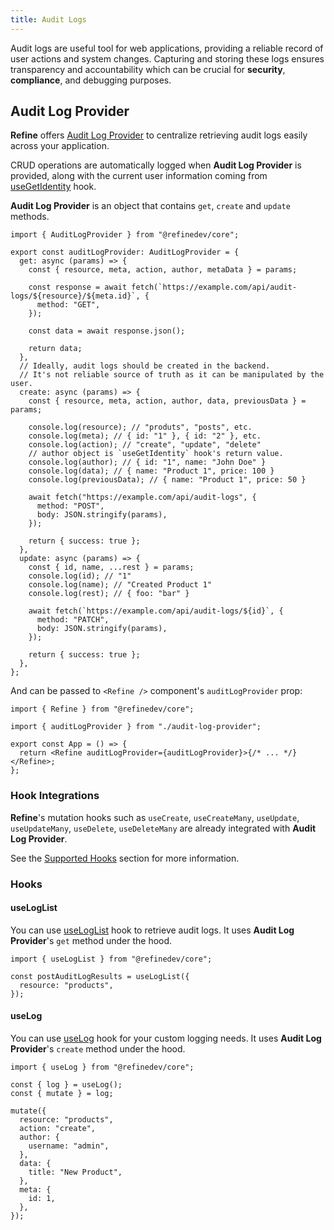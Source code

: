```yaml
---
title: Audit Logs
---
```


Audit logs are useful tool for web applications, providing a reliable record of user actions and system changes. Capturing and storing these logs ensures transparency and accountability which can be crucial for **security**, **compliance**, and debugging purposes.

## Audit Log Provider

**Refine** offers [Audit Log Provider](/docs/core/providers/audit-log-provider/index) to centralize retrieving audit logs easily across your application.

CRUD operations are automatically logged when **Audit Log Provider** is provided, along with the current user information coming from [useGetIdentity](/docs/core/hooks/auth/use-get-identity/index) hook.

**Audit Log Provider** is an object that contains `get`, `create` and `update` methods.

```tsx title="audit-log-provider.ts"
import { AuditLogProvider } from "@refinedev/core";

export const auditLogProvider: AuditLogProvider = {
  get: async (params) => {
    const { resource, meta, action, author, metaData } = params;

    const response = await fetch(`https://example.com/api/audit-logs/${resource}/${meta.id}`, {
      method: "GET",
    });

    const data = await response.json();

    return data;
  },
  // Ideally, audit logs should be created in the backend.
  // It's not reliable source of truth as it can be manipulated by the user.
  create: async (params) => {
    const { resource, meta, action, author, data, previousData } = params;

    console.log(resource); // "produts", "posts", etc.
    console.log(meta); // { id: "1" }, { id: "2" }, etc.
    console.log(action); // "create", "update", "delete"
    // author object is `useGetIdentity` hook's return value.
    console.log(author); // { id: "1", name: "John Doe" }
    console.log(data); // { name: "Product 1", price: 100 }
    console.log(previousData); // { name: "Product 1", price: 50 }

    await fetch("https://example.com/api/audit-logs", {
      method: "POST",
      body: JSON.stringify(params),
    });

    return { success: true };
  },
  update: async (params) => {
    const { id, name, ...rest } = params;
    console.log(id); // "1"
    console.log(name); // "Created Product 1"
    console.log(rest); // { foo: "bar" }

    await fetch(`https://example.com/api/audit-logs/${id}`, {
      method: "PATCH",
      body: JSON.stringify(params),
    });

    return { success: true };
  },
};
```

And can be passed to `<Refine />` component's `auditLogProvider` prop:

```tsx title="App.tsx"
import { Refine } from "@refinedev/core";

import { auditLogProvider } from "./audit-log-provider";

export const App = () => {
  return <Refine auditLogProvider={auditLogProvider}>{/* ... */}</Refine>;
};
```

### Hook Integrations

**Refine**'s mutation hooks such as `useCreate`, `useCreateMany`, `useUpdate`, `useUpdateMany`, `useDelete`, `useDeleteMany` are already integrated with **Audit Log Provider**.

See the [Supported Hooks](/docs/core/providers/audit-log-provider/index#supported-hooks) section for more information.

### Hooks

#### useLogList

You can use [useLogList](/docs/core/hooks/audit-log/use-log/index) hook to retrieve audit logs. It uses **Audit Log Provider**'s `get` method under the hood.

```tsx
import { useLogList } from "@refinedev/core";

const postAuditLogResults = useLogList({
  resource: "products",
});
```

#### useLog

You can use [useLog](/docs/core/hooks/audit-log/use-log/index) hook for your custom logging needs. It uses **Audit Log Provider**'s `create` method under the hood.

```tsx
import { useLog } from "@refinedev/core";

const { log } = useLog();
const { mutate } = log;

mutate({
  resource: "products",
  action: "create",
  author: {
    username: "admin",
  },
  data: {
    title: "New Product",
  },
  meta: {
    id: 1,
  },
});
```
